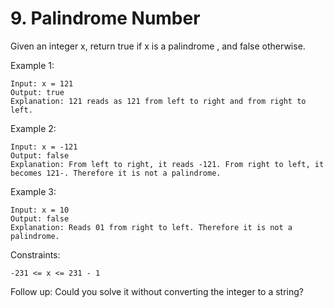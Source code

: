 # 9. Palindrome Number

Given an integer x, return true if x is a
palindrome
, and false otherwise.

 

Example 1:

    Input: x = 121
    Output: true
    Explanation: 121 reads as 121 from left to right and from right to left.

Example 2:

    Input: x = -121
    Output: false
    Explanation: From left to right, it reads -121. From right to left, it becomes 121-. Therefore it is not a palindrome.

Example 3:

    Input: x = 10
    Output: false
    Explanation: Reads 01 from right to left. Therefore it is not a palindrome.

 

Constraints:

    -231 <= x <= 231 - 1

 
Follow up: Could you solve it without converting the integer to a string?